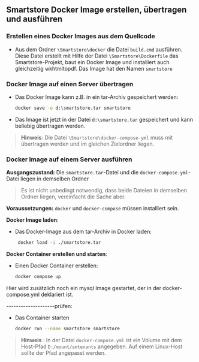 
## Smartstore Docker Image erstellen, übertragen und ausführen

### Erstellen eines Docker Images aus dem Quellcode

- Aus dem Ordner ```\Smartstore\docker``` die Datei ```build.cmd``` ausführen. Diese Datei erstellt mit Hilfe der Datei ```\Smartstore\Dockerfile``` das Smartstore-Projekt, baut ein Docker Image und installiert auch gleichzeitig wkhtmltopdf. Das Image hat den Namen ```smartstore```

###  Docker Image auf einen Server übertragen

- Das Docker Image kann z.B. in ein tar-Archiv gespeichert werden:
     ```bash
	docker save -o d:\smartstore.tar smartstore
   ```
- Das Image ist jetzt in der Datei ```d:\smartstore.tar``` gespeichert und kann beliebig übertragen werden. 
> **Hinweis**: Die Datei ```\Smartstore\docker-compose-yml``` muss mit übertragen werden und im gleichen Zielordner liegen.

###  Docker Image auf einem Server ausführen

**Ausgangszustand:** Die ```smartstore.tar```-Datei und die ```docker-compose.yml```-Datei liegen in demselben Ordner 
> Es ist nicht unbedingt notwendig, dass beide Dateien in demselben Ordner liegen, vereinfacht die Sache aber.

**Voraussetzungen:** ```docker``` und ```docker-compose``` müssen installiert sein.

 **Docker Image laden**:
- Das Docker-Image aus dem tar-Archiv in Docker laden:
   ```bash
	docker load -i ./smartstore.tar 
   ```


**Docker Container erstellen und starten**:

- Einen Docker Container erstellen:
     ```bash
	docker compose up
   ```
Hier wird zusätzlich noch ein mysql Image gestartet, der in der docker-compose.yml deklariert ist.

--------------------prüfen:
- Das Container starten
     ```bash
	docker run --name smartstore smartstore
   ```

> **Hinweis** : In der Datei ```docker-compose.yml``` ist ein Volume mit dem Host-Pfad ```D:/mount/smtenants``` angegeben. Auf einem Linux-Host sollte der Pfad angepasst werden.
